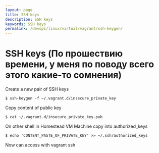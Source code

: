 ```yaml
---
layout: page
title: SSH keys
description: SSH keys
keywords: SSH keys
permalink: /devops/linux/virtual/vagrant/ssh-keygen/
---
```


# SSH keys (По прошествию времени, у меня по поводу всего этого какие-то сомнения)

Create a new pair of SSH keys

    $ ssh-keygen -f ~/.vagrant.d/insecure_private_key

Copy content of public key

    $ cat ~/.vagrant.d/insecure_private_key.pub

On other shell in Homestead VM Machine copy into authorized_keys

    $ echo 'CONTENT_PASTE_OF_PRIVATE_KEY' >> ~/.ssh/authorized_keys

Now can access with vagrant ssh
